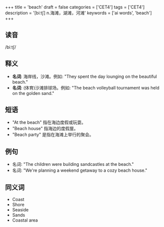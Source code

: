 +++
title = 'beach'
draft = false
categories = ['CET4']
tags = ['CET4']
description = '[biːt∫] n.海滩，湖滩，河滩'
keywords = ['ai words', 'beach']
+++

## 读音
/biːtʃ/

## 释义
- **名词**: 海岸线，沙滩。例如: "They spent the day lounging on the beautiful beach."
- **名词**: (体育)沙滩排球场。例如: "The beach volleyball tournament was held on the golden sand."

## 短语
- "At the beach" 指在海边度假或玩耍。
- "Beach house" 指海边的度假屋。
- "Beach party" 是指在海滩上举行的聚会。

## 例句
- 名词: "The children were building sandcastles at the beach."
- 名词: "We're planning a weekend getaway to a cozy beach house."

## 同义词
- Coast
- Shore
- Seaside
- Sands
- Coastal area
